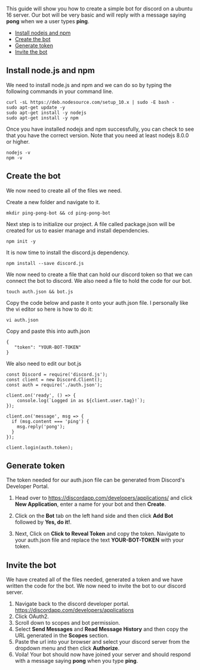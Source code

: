 This guide will show you how to create a simple bot for discord on a ubuntu 16 server. Our bot will be very basic and will reply with a message saying **pong** when we a user types **ping**.


- [Install nodejs and npm](#install-nodejs-and-npm)
- [Create the bot](#create-the-bot)
- [Generate token](#generate-token)
- [Invite the bot](#invite-the-bot)

## Install node.js and npm
We need to install node.js and npm and we can do so by typing the following commands in your command line.

```
curl -sL https://deb.nodesource.com/setup_10.x | sudo -E bash -
sudo apt-get update -y
sudo apt-get install -y nodejs
sudo apt-get install -y npm
```

Once you have installed nodejs and npm successfully, you can check to see that you have the correct version. Note that you need at least nodejs 8.0.0 or higher.
```
nodejs -v
npm -v
```
## Create the bot
We now need to create all of the files we need.

Create a new folder and navigate to it.
```
mkdir ping-pong-bot && cd ping-pong-bot
```

Next step is to initialize our project. A file called package.json will be created for us to easier manage and install dependencies.
```
npm init -y
```

It is now time to install the discord.js dependency. 
```
npm install --save discord.js
```

We now need to create a file that can hold our discord token so that we can connect the bot to discord. We also need a file to hold the code for our bot.
```
touch auth.json && bot.js
```

Copy the code below and paste it onto your auth.json file. I personally like the vi editor so here is how to do it:
```
vi auth.json
```

Copy and paste this into auth.json
```
{
   "token": "YOUR-BOT-TOKEN"
}
```

We also need to edit our bot.js
```
const Discord = require('discord.js');
const client = new Discord.Client();
const auth = require('./auth.json');

client.on('ready', () => {
    console.log(`Logged in as ${client.user.tag}!`);
});

client.on('message', msg => {
  if (msg.content === 'ping') {
    msg.reply('pong');
  }
});

client.login(auth.token);
```

## Generate token 
The token needed for our auth.json file can be generated from Discord's Developer Portal.

1. Head over to
https://discordapp.com/developers/applications/ and click **New Application**, enter a name for your bot and then **Create**.

2. Click on the **Bot** tab on the left hand side and then click **Add Bot** followed by **Yes, do it!**.

3. Next, Click on **Click to Reveal Token** and copy the token. Navigate to your auth.json file and replace the text **YOUR-BOT-TOKEN** with your token.

## Invite the bot
We have created all of the files needed, generated a token and we have written the code for the bot. We now need to invite the bot to our discord server.

1. Navigate back to the discord developer portal. https://discordapp.com/developers/applications
2. Click OAuth2.
3. Scroll down to scopes and bot permission.
4. Select **Send Messages** and **Read Message History** and then copy the URL generated in the **Scopes** section.
5. Paste the url into your browser and select your discord server from the dropdown menu and then click **Authorize**.
6. Voila! Your bot should now have joined your server and should respond with a message saying **pong** when you type **ping**.
